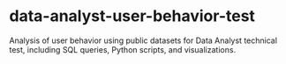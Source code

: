 # data-analyst-user-behavior-test
Analysis of user behavior using public datasets for Data Analyst technical test, including SQL queries, Python scripts, and visualizations.
